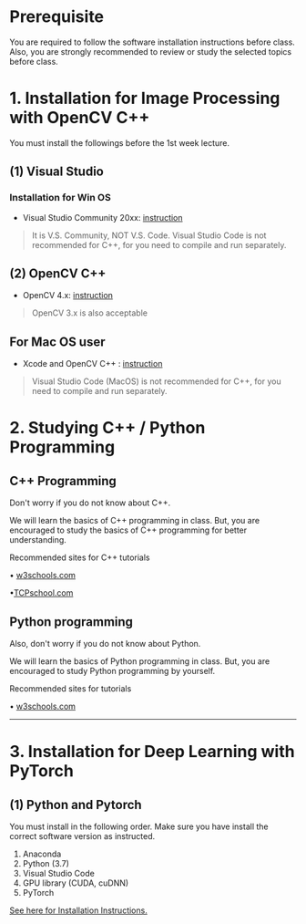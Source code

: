 # Prerequisite


You are required to follow the software installation instructions before class. Also, you are strongly recommended to review or study the selected topics before class.

# 1. Installation for Image Processing with OpenCV C++

You must install the followings before the 1st week lecture.


## (1) Visual Studio

### Installation for Win OS

* Visual Studio Community 20xx: [instruction](https://ykkim.gitbook.io/dlip/dlip-installation-guide/ide/visual-studio-community)

> It is V.S. Community, NOT V.S. Code.   Visual Studio Code is not recommended for C++, for you need to compile and run separately.&#x20;


## (2) OpenCV C++

* OpenCV 4.x: [instruction](https://ykkim.gitbook.io/dlip/dlip-installation-guide/opencv/opencv-install)
> OpenCV 3.x is also acceptable


## For Mac OS user 
* Xcode and OpenCV C++ : [instruction](installation-guide/opencv/opencv-install/macos-opencv-c++-in-xcode.md)

> Visual Studio Code (MacOS) is not recommended for C++, for you need to compile and run separately.&#x20;



# 2. Studying C++ / Python Programming

## C++ Programming
Don't worry if you do not know about C++.

We will learn the basics of C++ programming in class. But, you are encouraged to study the basics of C++ programming for better understanding.

Recommended sites for C++ tutorials

• [w3schools.com](https://www.w3schools.com/cpp/)

•[TCPschool.com](http://www.tcpschool.com/cpp/intro)

## Python programming

Also, don't worry if you do not know about Python.

We will learn the basics of Python programming in class. But, you are encouraged to study Python programming by yourself.

Recommended sites for tutorials

• [w3schools.com](https://www.w3schools.com/python/default.asp)


***

# 3. Installation for Deep Learning with PyTorch

## (1) Python and Pytorch 

You must install in the following order. Make sure you have install the correct software version as instructed.

1. Anaconda
2. Python (3.7)
3. Visual Studio Code
4. GPU library (CUDA, cuDNN)
5. PyTorch

[See here for Installation Instructions.](https://ykkim.gitbook.io/dlip/installation-guide/installation-guide-for-deep-learning)


